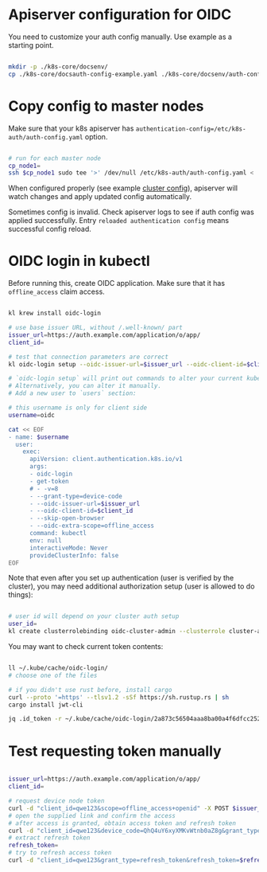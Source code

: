 
# Apiserver configuration for OIDC

You need to customize your auth config manually.
Use example as a starting point.

```bash

mkdir -p ./k8s-core/docsenv/
cp ./k8s-core/docsauth-config-example.yaml ./k8s-core/docsenv/auth-config.yaml

```

# Copy config to master nodes

Make sure that your k8s apiserver has `authentication-config=/etc/k8s-auth/auth-config.yaml` option.

```bash

# run for each master node
cp_node1=
ssh $cp_node1 sudo tee '>' /dev/null /etc/k8s-auth/auth-config.yaml < ./k8s-core/docsenv/auth-config.yaml

```

When configured properly (see example [cluster config](./kubeadm-config/cluster.yaml)),
apiserver will watch changes and apply updated config automatically.

Sometimes config is invalid.
Check apiserver logs to see if auth config was applied successfully.
Entry `reloaded authentication config` means successful config reload.

# OIDC login in kubectl

Before running this, create OIDC application.
Make sure that it has `offline_access` claim access.

```bash

kl krew install oidc-login

# use base issuer URL, without /.well-known/ part
issuer_url=https://auth.example.com/application/o/app/
client_id=

# test that connection parameters are correct
kl oidc-login setup --oidc-issuer-url=$issuer_url --oidc-client-id=$client_id --oidc-extra-scope=offline_access --skip-open-browser --grant-type=device-code

# `oidc-login setup` will print out commands to alter your current kubeconfig.
# Alternatively, you can alter it manually.
# Add a new user to `users` section:

# this username is only for client side
username=oidc

cat << EOF
- name: $username
  user:
    exec:
      apiVersion: client.authentication.k8s.io/v1
      args:
      - oidc-login
      - get-token
      # - -v=8
      - --grant-type=device-code
      - --oidc-issuer-url=$issuer_url
      - --oidc-client-id=$client_id
      - --skip-open-browser
      - --oidc-extra-scope=offline_access
      command: kubectl
      env: null
      interactiveMode: Never
      provideClusterInfo: false
EOF

```

Note that even after you set up authentication (user is verified by the cluster),
you may need additional authorization setup (user is allowed to do things):

```bash

# user id will depend on your cluster auth setup
user_id=
kl create clusterrolebinding oidc-cluster-admin --clusterrole cluster-admin --user 'user_id'

```

You may want to check current token contents:

```bash

ll ~/.kube/cache/oidc-login/
# choose one of the files

# if you didn't use rust before, install cargo
curl --proto '=https' --tlsv1.2 -sSf https://sh.rustup.rs | sh
cargo install jwt-cli

jq .id_token -r ~/.kube/cache/oidc-login/2a873c56504aaa8ba00a4f6dfcc252dde71566fc68a648175bd71b685b5949d4 | jwt decode -

```

# Test requesting token manually

```bash

issuer_url=https://auth.example.com/application/o/app/
client_id=

# request device node token
curl -d "client_id=qwe123&scope=offline_access+openid" -X POST $issuer_url/oauth/v2/device_authorization
# open the supplied link and confirm the access
# after access is granted, obtain access token and refresh token
curl -d "client_id=qwe123&device_code=QhQ4uY6xyXMKvWtnb0aZ8g&grant_type=urn%3Aietf%3Aparams%3Aoauth%3Agrant-type%3Adevice_code" -X POST $issuer_url/oauth/v2/token
# extract refresh token
refresh_token=
# try to refresh access token
curl -d "client_id=qwe123&grant_type=refresh_token&refresh_token=$refresh_token&scope=offline_access+openid" -X POST $issuer_url/oauth/v2/token

```
